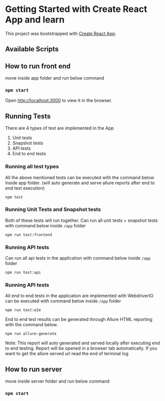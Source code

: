 # Getting Started with Create React App and learn

This project was bootstrapped with [Create React App](https://github.com/facebook/create-react-app).

## Available Scripts

## How to run front end 

move inside app folder and run below command 
### `npm start`

Open [http://localhost:3000](http://localhost:3000) to view it in the browser.

## Running Tests
There are 4 types of test are implemented in the App
1. Unit tests
2. Snapshot tests
3. API tests
4. End to end tests

### Running all test types
All the above mentioned tests can be executed with the command below inside app folder. (will auto generate and serve allure reports after end to end test execution)

`npm test`

### Running Unit Tests and Snapshot tests
Both of these tests will run together. Can run all unit tests + snapshot tests with command below inside `/app` folder

`npm run test:frontend`

### Running API tests
Can run all api tests in the application with command below inside `/app` folder

`npm run test:api`

### Running API tests
All end to end tests in the application are implemented with WebdriverIO can be executed with command below inside `/app` folder

`npm run test:e2e`

End to end test results can be generated through Allure HTML reporting with the command below.

`npm run allure-generate`

Note: This report will auto generated and served locally after executing end to end testing. Report will be opened in a browser tab automatically. If you want to get the allure served url read the end of terminal log


## How to run server  
move inside server folder and run below command 

### `npm start`